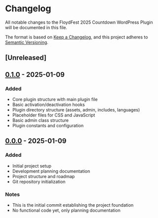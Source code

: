 # Changelog

All notable changes to the FloydFest 2025 Countdown WordPress Plugin will be documented in this file.

The format is based on [Keep a Changelog](https://keepachangelog.com/en/1.0.0/),
and this project adheres to [Semantic Versioning](https://semver.org/spec/v2.0.0.html).

## [Unreleased]

## [0.1.0] - 2025-01-09

### Added
- Core plugin structure with main plugin file
- Basic activation/deactivation hooks
- Plugin directory structure (assets, admin, includes, languages)
- Placeholder files for CSS and JavaScript
- Basic admin class structure
- Plugin constants and configuration

## [0.0.0] - 2025-01-09

### Added
- Initial project setup
- Development planning documentation
- Project structure and roadmap
- Git repository initialization

### Notes
- This is the initial commit establishing the project foundation
- No functional code yet, only planning documentation

[0.1.0]: https://github.com/wmalexander/craig/releases/tag/v0.1.0
[0.0.0]: https://github.com/wmalexander/craig/releases/tag/v0.0.0